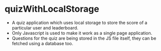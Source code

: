 # quizWithLocalStorage

- A quiz application which uses local storage to store the score of a particular user and leaderboard. 
- Only Javascript is used to make it work as a single page application.
- Questions for the quiz are being stored in the JS file itself, they can be fetched using a database too.
